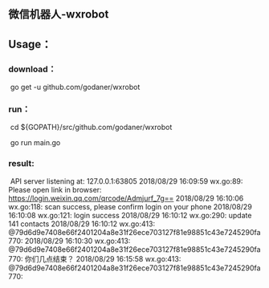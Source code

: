 ## 微信机器人-wxrobot
## Usage：

### 	download：

​		go get -u github.com/godaner/wxrobot

### 	run：

​		cd ${GOPATH}/src/github.com/godaner/wxrobot

​		go run main.go

### 	result:

​	API server listening at: 127.0.0.1:63805
	2018/08/29 16:09:59 wx.go:89: Please open link in browser: https://login.weixin.qq.com/qrcode/Admjurf_7g==
	2018/08/29 16:10:06 wx.go:118: scan success, please confirm login on your phone
	2018/08/29 16:10:08 wx.go:121: login success
	2018/08/29 16:10:12 wx.go:290: update 141 contacts
	2018/08/29 16:10:12 wx.go:413: @79d6d9e7408e66f2401204a8e31f26ece703127f81e98851c43e7245290fa770: 
	2018/08/29 16:10:30 wx.go:413: @79d6d9e7408e66f2401204a8e31f26ece703127f81e98851c43e7245290fa770: 	你们几点结束？
	2018/08/29 16:15:58 wx.go:413: @79d6d9e7408e66f2401204a8e31f26ece703127f81e98851c43e7245290fa770: 